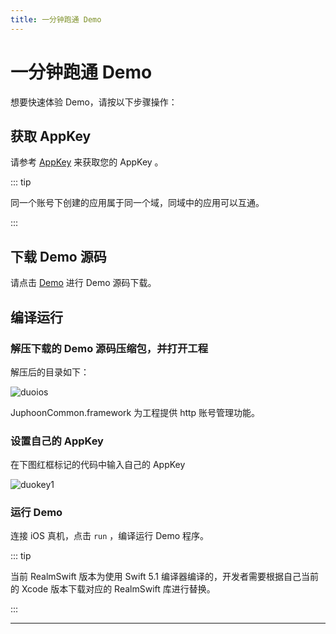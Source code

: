 ```yaml
---
title: 一分钟跑通 Demo
---
```

# 一分钟跑通 Demo

想要快速体验 Demo，请按以下步骤操作：

## 获取 AppKey

请参考 [AppKey](/cn/document/V2.1/create-application.php) 来获取您的 AppKey 。

::: tip

同一个账号下创建的应用属于同一个域，同域中的应用可以互通。

:::

## 下载 Demo 源码

请点击
[Demo](http://developer.juphoon.com/portal/cn/downloadsdk/download_demo.php?filename=JuphoonLive-iOS.tar.gz)
进行 Demo 源码下载。

## 编译运行

### 解压下载的 Demo 源码压缩包，并打开工程

解压后的目录如下：

![duoios](../../../../_images/liveios.png)

JuphoonCommon.framework 为工程提供 http 账号管理功能。

### 设置自己的 AppKey

在下图红框标记的代码中输入自己的 AppKey

![duokey1](../../../../_images/livekey1.png)

### 运行 Demo

连接 iOS 真机，点击 `run` ，编译运行 Demo 程序。

::: tip

当前 RealmSwift 版本为使用 Swift 5.1 编译器编译的，开发者需要根据自己当前的 Xcode 版本下载对应的
RealmSwift 库进行替换。

:::

-----
